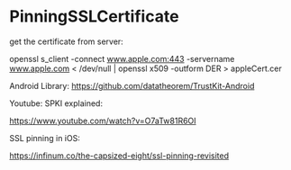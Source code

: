 # PinningSSLCertificate

get the certificate from server: 

openssl s_client -connect www.apple.com:443 -servername www.apple.com < /dev/null | openssl x509 -outform DER > appleCert.cer

Android Library: https://github.com/datatheorem/TrustKit-Android

Youtube: SPKI explained:

https://www.youtube.com/watch?v=O7aTw81R6OI

SSL pinning in iOS:

https://infinum.co/the-capsized-eight/ssl-pinning-revisited
